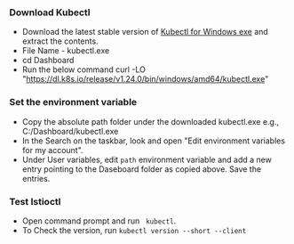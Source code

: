 ### Download Kubectl

- Download the latest stable version of [Kubectl for Windows exe](https://kubernetes.io/docs/tasks/tools/install-kubectl-windows/) and extract the contents.
- File Name - kubectl.exe
- cd Dashboard
- Run the below command
  curl -LO "https://dl.k8s.io/release/v1.24.0/bin/windows/amd64/kubectl.exe"

### Set the environment variable
- Copy the absolute path folder under the downloaded kubectl.exe
  e.g., C:/Dashboard/kubectl.exe
- In the Search on the taskbar, look and open "Edit environment variables for my account".
- Under User variables, edit `path` environment variable and add a new entry pointing to the Daseboard folder as copied above. Save the entries.

### Test Istioctl
- Open command prompt and run ` kubectl`.
- To Check the version, run `kubectl version --short --client`
